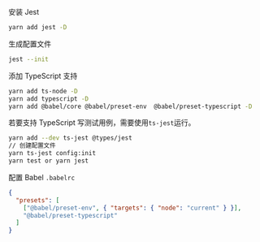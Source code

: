 安装 Jest

```bash
yarn add jest -D
```

生成配置文件

```bash
jest --init
```

添加 TypeScript 支持

```bash
yarn add ts-node -D
yarn add typescript -D
yarn add @babel/core @babel/preset-env  @babel/preset-typescript -D
```

若要支持 TypeScript 写测试用例，需要使用`ts-jest`运行。

```bash
yarn add --dev ts-jest @types/jest
// 创建配置文件
yarn ts-jest config:init
yarn test or yarn jest
```

配置 Babel
`.babelrc`

```json
{
  "presets": [
    ["@babel/preset-env", { "targets": { "node": "current" } }],
    "@babel/preset-typescript"
  ]
}
```
